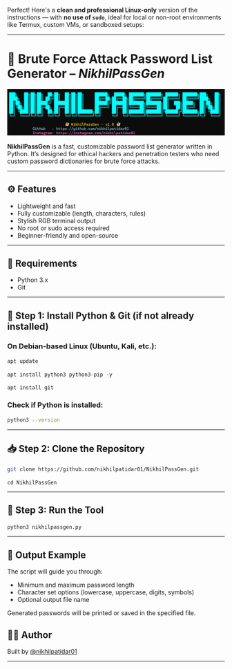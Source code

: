 Perfect! Here's a **clean and professional Linux-only** version of the instructions — with **no use of `sudo`**, ideal for local or non-root environments like Termux, custom VMs, or sandboxed setups:

---

# 🔐 Brute Force Attack Password List Generator – *NikhilPassGen*

![NikhilPassGen Banner](https://raw.githubusercontent.com/nikhilpatidar01/NikhilPassGen/Master/image.jpg)

**NikhilPassGen** is a fast, customizable password list generator written in Python. It’s designed for ethical hackers and penetration testers who need custom password dictionaries for brute force attacks.

---

## ⚙️ Features

* Lightweight and fast
* Fully customizable (length, characters, rules)
* Stylish RGB terminal output
* No root or sudo access required
* Beginner-friendly and open-source

---

## 🧰 Requirements

* Python 3.x
* Git

---

## 🥇 Step 1: Install Python & Git (if not already installed)

### On Debian-based Linux (Ubuntu, Kali, etc.):

```bash
apt update
```
```
apt install python3 python3-pip -y
```
```
apt install git
```
### Check if Python is installed:

```bash
python3 --version
```

---

## 📥 Step 2: Clone the Repository

```bash
git clone https://github.com/nikhilpatidar01/NikhilPassGen.git
```
```
cd NikhilPassGen
```

---

## 🚀 Step 3: Run the Tool

```bash
python3 nikhilpassgen.py
```

---


## 📂 Output Example

The script will guide you through:

* Minimum and maximum password length
* Character set options (lowercase, uppercase, digits, symbols)
* Optional output file name

Generated passwords will be printed or saved in the specified file.


## 👨‍💻 Author

Built by [@nikhilpatidar01](https://github.com/nikhilpatidar01)

---

